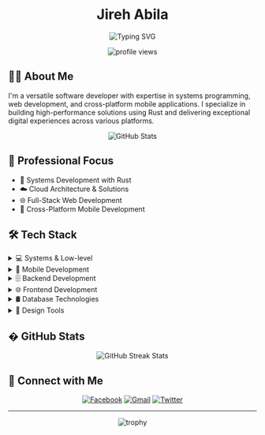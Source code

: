 # <div align="center">Jireh Abila</div>
<div align="center">
  <img src="https://readme-typing-svg.herokuapp.com?font=Fira+Code&weight=500&size=25&pause=1000&color=0A1A2F&center=true&vCenter=true&random=false&width=600&lines=Systems+Developer;Cloud+Solutions+Architect;Full-Stack+Web+Developer;Mobile+Developer" alt="Typing SVG" />
</div>

<p align="center">
  <img src="https://komarev.com/ghpvc/?username=darkziah&label=Profile%20views&color=0A1A2F&style=flat" alt="profile views" />
</p>

## 👨‍💻 About Me

I'm a versatile software developer with expertise in systems programming, web development, and cross-platform mobile applications. I specialize in building high-performance solutions using Rust and delivering exceptional digital experiences across various platforms.

<div align="center">
  <img src="https://github-readme-stats.vercel.app/api?username=darkziah&show_icons=true&theme=github_dark&hide_border=true&include_all_commits=true&count_private=true" alt="GitHub Stats" />
</div>

## 💼 Professional Focus

- 🔧 Systems Development with Rust
- ☁️ Cloud Architecture & Solutions
- 🌐 Full-Stack Web Development
- 📱 Cross-Platform Mobile Development

## 🛠️ Tech Stack

<details>
<summary>💻 Systems & Low-level</summary>
<br>

![Rust](https://img.shields.io/badge/-Rust-0A1A2F?style=for-the-badge&logo=rust)
![WebAssembly](https://img.shields.io/badge/-WebAssembly-0A1A2F?style=for-the-badge&logo=webassembly)
</details>

<details>
<summary>📱 Mobile Development</summary>
<br>

![iOS](https://img.shields.io/badge/-iOS-0A1A2F?style=for-the-badge&logo=apple)
![Android](https://img.shields.io/badge/-Android-0A1A2F?style=for-the-badge&logo=android)
![React Native](https://img.shields.io/badge/-React%20Native-0A1A2F?style=for-the-badge&logo=React&logoColor=00d8fd)
![Ionic React](https://img.shields.io/badge/-Ionic%20React-0A1A2F?style=for-the-badge&logo=Ionic&logoColor=00d8fd)
![Expo](https://img.shields.io/badge/-Expo-0A1A2F?style=for-the-badge&logo=Expo&logoColor=fff)
</details>

<details>
<summary>🗄️ Backend Development</summary>
<br>

![Node.js](https://img.shields.io/badge/-Node.js-0A1A2F?style=for-the-badge&logo=node.js)
![Bun](https://img.shields.io/badge/-Bun-0A1A2F?style=for-the-badge&logo=bun)
![Elysia](https://img.shields.io/badge/-Elysia-0A1A2F?style=for-the-badge&logo=elysia)
![Kubernetes](https://img.shields.io/badge/-Kubernetes-0A1A2F?style=for-the-badge&logo=kubernetes)
</details>

<details>
<summary>🌐 Frontend Development</summary>
<br>

![React](https://img.shields.io/badge/-React-0A1A2F?style=for-the-badge&logo=react)
![Next.js](https://img.shields.io/badge/-Next.js-0A1A2F?style=for-the-badge&logo=next.js)
</details>

<details>
<summary>🛢️ Database Technologies</summary>
<br>

![MongoDB](https://img.shields.io/badge/-MongoDB-0A1A2F?style=for-the-badge&logo=mongodb)
![MySQL](https://img.shields.io/badge/-MySQL-0A1A2F?style=for-the-badge&logo=mysql&logoColor=00d8fd)
![Postgresql](https://img.shields.io/badge/-Postgresql-0A1A2F?style=for-the-badge&logo=postgresql)
![Firebase](https://img.shields.io/badge/-Firebase-0A1A2F?style=for-the-badge&logo=firebase)
</details>

<details>
<summary>🎨 Design Tools</summary>
<br>

![AdobeXD](https://img.shields.io/badge/-AdobeXD-0A1A2F?style=for-the-badge&logo=adobe-xd)
![Framer](https://img.shields.io/badge/-Framer-0A1A2F?style=for-the-badge&logo=framer)
![Figma](https://img.shields.io/badge/-Figma-0A1A2F?style=for-the-badge&logo=figma)
</details>

## � GitHub Stats

<div align="center">
  <img src="https://github-readme-streak-stats.herokuapp.com/?user=darkziah&theme=github-dark&hide_border=true" alt="GitHub Streak Stats" />
</div>

## 🤝 Connect with Me

<div align="center">
  
[![Facebook](https://img.shields.io/badge/Facebook-0077B5?style=for-the-badge&logo=facebook&logoColor=white)](https://www.facebook.com/darkziah)
[![Gmail](https://img.shields.io/badge/Gmail-D14836?style=for-the-badge&logo=gmail&logoColor=white)](mailto:darkzephanziah@gmail.com)
[![Twitter](https://img.shields.io/badge/Twitter-1DA1F2?style=for-the-badge&logo=twitter&logoColor=white)](https://twitter.com/darkziah)

</div>

---
<div align="center">
  <img src="https://github-profile-trophy.vercel.app/?username=darkziah&theme=darkhub&no-frame=true&row=1&column=6" alt="trophy" />
</div>
